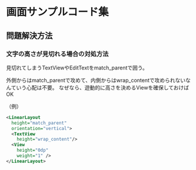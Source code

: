 # 画面サンプルコード集

## 問題解決方法

### 文字の高さが見切れる場合の対処方法

見切れてしまうTextViewやEditTextをmatch_parentで囲う。

外側からはmatch_parentで攻めて、内側からはwrap_contentで攻められないなんていう心配は不要。
なぜなら、遊動的に高さを決めるViewを確保しておけばOK

（例）

```xml
<LinearLayout
  height="match_parent"
  orientation="vertical">
  <TextView
    height="wrap_content"/>
  <View
    height="0dp"
    weight="1" />
</LinearLayout>
```
